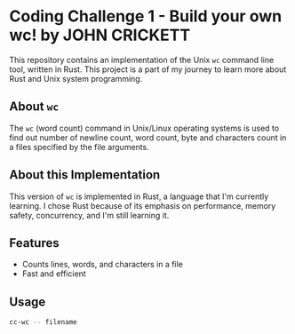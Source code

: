 # Coding Challenge 1 - Build your own wc! by JOHN CRICKETT

This repository contains an implementation of the Unix `wc` command line tool, written in Rust. This project is a part of my journey to learn more about Rust and Unix system programming.

## About `wc`

The `wc` (word count) command in Unix/Linux operating systems is used to find out number of newline count, word count, byte and characters count in a files specified by the file arguments.

## About this Implementation

This version of `wc` is implemented in Rust, a language that I'm currently learning. I chose Rust because of its emphasis on performance, memory safety, concurrency, and I'm still learning it.

## Features

- Counts lines, words, and characters in a file
- Fast and efficient

## Usage

```bash
cc-wc -- filename
```
